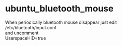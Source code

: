 # ubuntu_bluetooth_mouse
When periodically bluetooth mouse disappear just edit <br>
/etc/bluetooth/input.conf <br>
and uncomment <br>
UserspaceHID=true <br>
